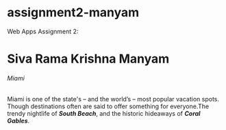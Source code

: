 # assignment2-manyam
Web Apps Assignment 2:

# Siva Rama Krishna Manyam
###### Miami

Miami is one of the state's – and the world’s – most popular vacation spots. Though destinations often are said to offer something for everyone.The trendy nightlife of ***South Beach***, and the historic hideaways of ***Coral Gables***.